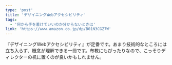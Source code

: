 ```yaml
---
type: 'post'
title: 'デザイニングWebアクセシビリティ'
tags:
  - '何から手を着けていいのか分からないときは'
link: 'https://www.amazon.co.jp/dp/B01N3CGZ7W'
---
```

『デザイニングWebアクセシビリティ』が定番です。あまり技術的なところには立ち入らず、概念が理解できる一冊です。布教にもぴったりなので、こっそりディレクターの机に置くのが良いかもしれません。
